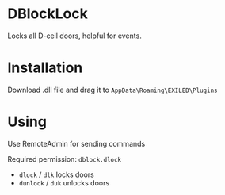 # DBlockLock
Locks all D-cell doors, helpful for events.

# Installation
Download .dll file and drag it to `AppData\Roaming\EXILED\Plugins`

# Using
Use RemoteAdmin for sending commands

Required permission: `dblock.dlock`
- `dlock` / `dlk` locks doors
- `dunlock` / `duk` unlocks doors
